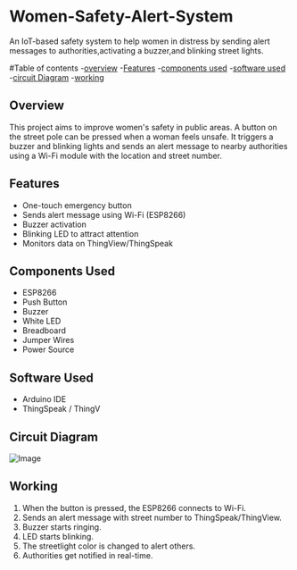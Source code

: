 # Women-Safety-Alert-System
An IoT-based safety system to help women in distress by sending alert messages to authorities,activating a buzzer,and blinking street lights.

#Table of contents 
-[overview](#overview)
-[Features](#features)
-[components used](#components-used)
-[software used](#software-used)
-[circuit Diagram](#circuit-diagram)
-[working](#working)

## Overview

This project aims to improve women's safety in public areas. A button on the street pole can be pressed when a woman feels unsafe. It triggers a buzzer and blinking lights and sends an alert message to nearby authorities using a Wi-Fi module with the location and street number.


## Features

- One-touch emergency button
- Sends alert message using Wi-Fi (ESP8266)
- Buzzer activation
- Blinking LED to attract attention
- Monitors data on ThingView/ThingSpeak 

## Components Used

- ESP8266 
- Push Button
- Buzzer
- White LED 
- Breadboard
- Jumper Wires
- Power Source

##  Software Used

- Arduino IDE
- ThingSpeak / ThingV

##  Circuit Diagram

![Image](https://github.com/user-attachments/assets/414d5cf8-73a6-40db-aa6c-2621080216e7)

##  Working

1. When the button is pressed, the ESP8266 connects to Wi-Fi.
2. Sends an alert message with street number to ThingSpeak/ThingView.
3. Buzzer starts ringing.
4. LED starts blinking.
5. The streetlight color is changed to alert others.
6. Authorities get notified in real-time.




